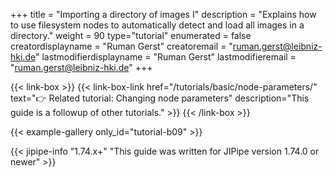 +++
title = "Importing a directory of images I"
description = "Explains how to use filesystem nodes to automatically detect and load all images in a directory."
weight = 90
type="tutorial"
enumerated = false
creatordisplayname = "Ruman Gerst"
creatoremail = "ruman.gerst@leibniz-hki.de"
lastmodifierdisplayname = "Ruman Gerst"
lastmodifieremail = "ruman.gerst@leibniz-hki.de"
+++

{{< link-box >}}
    {{< link-box-link href="/tutorials/basic/node-parameters/" text="👉 Related tutorial: Changing node parameters" description="This guide is a followup of other tutorials." >}}
{{< /link-box >}}

{{< example-gallery only_id="tutorial-b09" >}}

{{< jipipe-info "1.74.x+" "This guide was written for JIPipe version 1.74.0 or newer" >}}